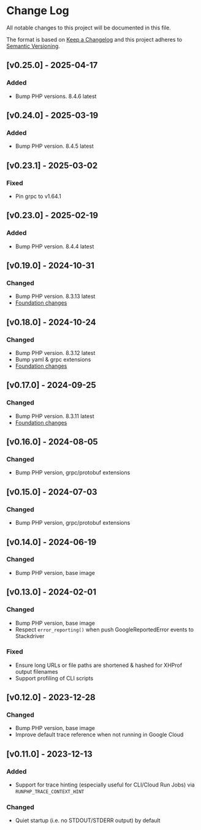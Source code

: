 # Change Log
All notable changes to this project will be documented in this file.

The format is based on [Keep a Changelog](http://keepachangelog.com/)
and this project adheres to [Semantic Versioning](http://semver.org/).

## [v0.25.0] - 2025-04-17

### Added
- Bump PHP versions. 8.4.6 latest

## [v0.24.0] - 2025-03-19

### Added
- Bump PHP version. 8.4.5 latest

## [v0.23.1] - 2025-03-02

### Fixed
- Pin grpc to v1.64.1

## [v0.23.0] - 2025-02-19

### Added
- Bump PHP version. 8.4.4 latest

## [v0.19.0] - 2024-10-31

### Changed
- Bump PHP version. 8.3.13 latest
- [Foundation changes](https://github.com/thinkfluent/runphp-foundation/compare/v0.17.0...v0.18.0)

## [v0.18.0] - 2024-10-24

### Changed
- Bump PHP version. 8.3.12 latest
- Bump yaml & grpc extensions
- [Foundation changes](https://github.com/thinkfluent/runphp-foundation/compare/v0.16.0...v0.17.0)

## [v0.17.0] - 2024-09-25

### Changed
- Bump PHP version. 8.3.11 latest
- [Foundation changes](https://github.com/thinkfluent/runphp-foundation/compare/v0.15.0...v0.16.0)

## [v0.16.0] - 2024-08-05

### Changed
- Bump PHP version, grpc/protobuf extensions

## [v0.15.0] - 2024-07-03

### Changed
- Bump PHP version, grpc/protobuf extensions

## [v0.14.0] - 2024-06-19

### Changed
- Bump PHP version, base image

## [v0.13.0] - 2024-02-01

### Changed
- Bump PHP version, base image
- Respect `error_reporting()` when push GoogleReportedError events to Stackdriver

### Fixed
- Ensure long URLs or file paths are shortened & hashed for XHProf output filenames
- Support profiling of CLI scripts

## [v0.12.0] - 2023-12-28

### Changed
- Bump PHP version, base image
- Improve default trace reference when not running in Google Cloud

## [v0.11.0] - 2023-12-13

### Added
- Support for trace hinting (especially useful for CLI/Cloud Run Jobs) via `RUNPHP_TRACE_CONTEXT_HINT`

### Changed
- Quiet startup (i.e. no STDOUT/STDERR output) by default